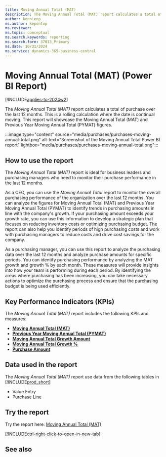 ```yaml
---
title: Moving Annual Total (MAT)
description: The Moving Annual Total (MAT) report calculates a total of purchase over the last 12 months.
author: kennienp
ms.author: kepontop
ms.reviewer:
ms.topic: conceptual
ms.search.keywords: reporting
ms.search.form: 37013_Primary
ms.date: 10/31/2024
ms.service: dynamics-365-business-central
---
```


# Moving Annual Total (MAT) (Power BI Report)

[!INCLUDE[applies-to-2024w2](includes/applies-to-2024w2.md)]

The *Moving Annual Total (MAT)* report calculates a total of purchase over the last 12 months. This is a rolling calculation where the date is continual moving. This report will showcase the Moving Annual Total (MAT) and Previous Year Moving Annual Total (PYMAT) figures.

:::image type="content" source="media/purchases/purchases-moving-annual-total.png" alt-text="Screenshot of the Moving Annual Total Power BI report" lightbox="media/purchases/purchases-moving-annual-total.png":::

## How to use the report

The *Moving Annual Total (MAT)* report is ideal for business leaders and purchasing managers who need to monitor their purchase performance in the last 12 months.
  
As a CEO, you can use the *Moving Annual Total* report to monitor the overall purchasing performance of the organization over the last 12 months. You can analyze the figures for Moving Annual Total (MAT) and Previous Year Moving Annual Total (PYMAT) to identify trends in purchasing amounts in line with the company's growth. If your purchasing amount exceeds your growth rate, you can use this information to develop a strategic plan that focuses on reducing inventory costs or optimizing purchasing budget. The report can also help you identify periods of high purchasing costs and work with purchasing managers to reduce costs and drive cost savings for the company.

As a purchasing manager, you can use this report to analyze the purchasing data over the last 12 months and analyze purchase amounts for specific periods. You can identify purchasing performance by analyzing the MAT growth and growth % by each month. These measures will provide insights into how your team is performing during each period. By identifying the areas where purchasing has been increasing, you can take necessary actions to optimize the purchasing process and ensure that the purchasing budget is being used efficiently.

## Key Performance Indicators (KPIs)

The *Moving Annual Total (MAT)* report includes the following KPIs and measures:

- [**Moving Annual Total (MAT)**](####)
- [**Previous Year Moving Annual Total (PYMAT)**](####)
- [**Moving Annual Total Growth Amount**](####)
- [**Moving Annual Total Growth %**](####)
- [**Purchase Amount**](####)

## Data used in the report

The *Moving Annual Total (MAT)* report use data from the following tables in [!INCLUDE[prod_short](../includes/prod_short.md)]

- Value Entry
- Purchase Line

## Try the report

Try the report here: [Moving Annual Total (MAT)](https://businesscentral.dynamics.com?page=37013)

[!INCLUDE[ctrl-right-click-to-open-in-new-tab](../includes/ctrl-right-click-to-open-in-new-tab.md)]

## See also
